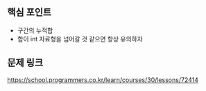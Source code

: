 ## 핵심 포인트

- 구간의 누적합
- 합이 int 자료형을 넘어갈 것 같으면 항상 유의하자

## 문제 링크

https://school.programmers.co.kr/learn/courses/30/lessons/72414
